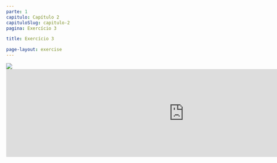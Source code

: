 ```yaml
---
parte: 1
capitulo: Capítulo 2
capituloSlug: capitulo-2
pagina: Exercício 3

title: Exercício 3

page-layout: exercise
---
```


<img src="{{site.baseurl}}/assets/graphics/content/2_3_3_1.jpg"/>
<!-- <img src="{{site.baseurl}}/assets/graphics/content/2_3_3_2.png"/> -->
<iframe src="https://player.vimeo.com/video/226769029?title=0&byline=0&portrait=0" width="960" height="237" frameborder="0" webkitallowfullscreen mozallowfullscreen allowfullscreen></iframe>